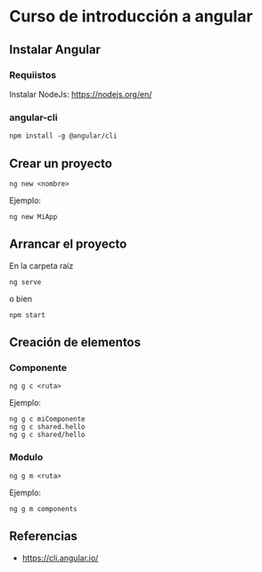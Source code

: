 # Curso de introducción a angular
## Instalar Angular
### Requiistos
Instalar NodeJs: https://nodejs.org/en/
### angular-cli
```shell
npm install -g @angular/cli
```
## Crear un proyecto
```shell
ng new <nombre>
```
Ejemplo:
```shell
ng new MiApp
```
## Arrancar el proyecto
En la carpeta raíz
```shell
ng serve
```
o bien
```shell
npm start
```
## Creación de elementos
### Componente
```shell
ng g c <ruta>
```
Ejemplo:
```shell
ng g c miComponente
ng g c shared.hello
ng g c shared/hello
```
### Modulo
```shell
ng g m <ruta>
```
Ejemplo:
```shell
ng g m components
```
## Referencias
- https://cli.angular.io/